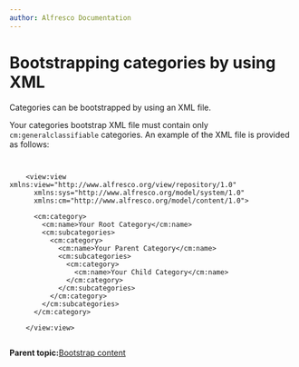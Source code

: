 ```yaml
---
author: Alfresco Documentation
---
```


# Bootstrapping categories by using XML

Categories can be bootstrapped by using an XML file.

Your categories bootstrap XML file must contain only `cm:generalclassifiable` categories. An example of the XML file is provided as follows:

```
    
    
    <view:view xmlns:view="http://www.alfresco.org/view/repository/1.0"
      xmlns:sys="http://www.alfresco.org/model/system/1.0"
      xmlns:cm="http://www.alfresco.org/model/content/1.0">
      
      <cm:category>
        <cm:name>Your Root Category</cm:name>
        <cm:subcategories>
          <cm:category>
            <cm:name>Your Parent Category</cm:name>
            <cm:subcategories>
              <cm:category>
                <cm:name>Your Child Category</cm:name>
              </cm:category>
            </cm:subcategories>
          </cm:category>
        </cm:subcategories>
      </cm:category>
      
    </view:view>


```

**Parent topic:**[Bootstrap content](../references/dev-extension-points-bootstrap.md)

